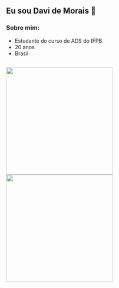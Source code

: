 ## **Eu sou Davi de Morais** 👋

### Sobre mim:
* Estudante do curso de ADS do IFPB.
* 20 anos
* Brasil

##
<a href="https://github.com/Davi-Morais">
  <img src="https://github-readme-stats.vercel.app/api/top-langs/?username=Davi-Morais&theme=tokyonight"
       style="height:290px;"></img>
</a>
<a href="https://github.com/Davi-Morais">
  <img src="https://github-readme-stats.vercel.app/api?username=Davi-Morais&theme=tokyonight&count_private=false"
       style="height:290px;"></img>
</a>
